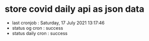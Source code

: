 # store covid daily api as json data

- last cronjob : Saturday, 17 July 2021 13:17:46
- status og cron : success
- status daily cron : success
      
      